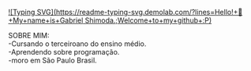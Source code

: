 
[![Typing SVG](https://readme-typing-svg.demolab.com/?lines=Hello!+👋+My+name+is+Gabriel Shimoda.;Welcome+to+my+github+:P)](https://git.io/typing-svg)

SOBRE MIM:
<br>
-Cursando o terceiroano do ensino médio.
<br>
-Aprendendo sobre programação.
<br>
-moro em São Paulo Brasil.
